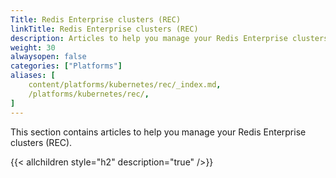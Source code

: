 ```yaml
---
Title: Redis Enterprise clusters (REC)
linkTitle: Redis Enterprise clusters (REC)
description: Articles to help you manage your Redis Enterprise clusters (REC).
weight: 30
alwaysopen: false
categories: ["Platforms"]
aliases: [
    content/platforms/kubernetes/rec/_index.md,
    /platforms/kubernetes/rec/,
]
---
```


This section contains articles to help you manage your Redis Enterprise clusters (REC).


{{< allchildren style="h2" description="true" />}}
